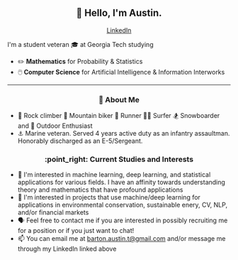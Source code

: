 <h2 align="center">👋 Hello, I'm Austin.</h2>
<p align="center">
  <a href="https://www.linkedin.com/in/austin-b-a525651a7">LinkedIn</a>
</p>

I'm a student veteran 🎓 at Georgia Tech studying
- :pencil2: **Mathematics** for Probability & Statistics
- 🖱️ **Computer Science** for Artificial Intelligence & Information Interworks

-------
<h3 align="center">🍎 About Me</h3>

- 🐐 Rock climber :mountain_bicyclist: Mountain biker :runner: Runner 🏄‍♂️ Surfer :snowboarder: Snowboarder and :sunrise_over_mountains: Outdoor Enthusiast
- ⚓ Marine veteran. Served 4 years active duty as an infantry assaultman. Honorably discharged as an E-5/Sergeant.

<h3 align="center">:point_right: Current Studies and Interests</h3>

- 🌱 I'm interested in machine learning, deep learning, and statistical applications for various fields. I have an affinity towards understanding theory and mathematics that have profound applications
- 🌳 I'm interested in projects that use machine/deep learning for applications in environmental conservation, sustainable enery, CV, NLP, and/or financial markets
- 🗣️ Feel free to contact me if you are interested in possibly recruiting me for a position or if you just want to chat!
- 📫 You can email me at barton.austin.t@gmail.com and/or message me through my LinkedIn linked above

<!---
AustinTeddyCodes/AustinTeddyCodes is a ✨ special ✨ repository because its `README.md` (this file) appears on your GitHub profile.
You can click the Preview link to take a look at your changes.
--->
